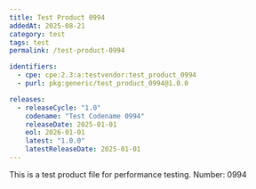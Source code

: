 ```yaml
---
title: Test Product 0994
addedAt: 2025-08-21
category: test
tags: test
permalink: /test-product-0994

identifiers:
  - cpe: cpe:2.3:a:testvendor:test_product_0994
  - purl: pkg:generic/test_product_0994@1.0.0

releases:
  - releaseCycle: "1.0"
    codename: "Test Codename 0994"
    releaseDate: 2025-01-01
    eol: 2026-01-01
    latest: "1.0.0"
    latestReleaseDate: 2025-01-01
---
```


This is a test product file for performance testing. Number: 0994
